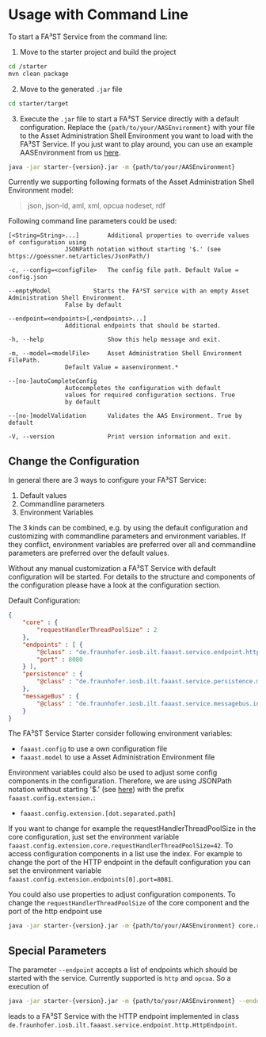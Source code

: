 # Usage with Command Line

To start a FA³ST Service from the command line:

1.  Move to the starter project and build the project

```sh
cd /starter
mvn clean package
```
2.  Move to the generated `.jar` file

```sh
cd starter/target
```
3.  Execute the `.jar` file to start a FA³ST Service directly with a default configuration. Replace the `{path/to/your/AASEnvironment}` with your file to the Asset Administration Shell Environment you want to load with the FA³ST Service. If you just want to play around, you can use an example AASEnvironment from us [here](https://github.com/FraunhoferIOSB/FAAAST-Service/blob/main/misc/examples/demoAAS.json).

```sh
java -jar starter-{version}.jar -m {path/to/your/AASEnvironment}
```

Currently we supporting following formats of the Asset Administration Shell Environment model:
>json, json-ld, aml, xml, opcua nodeset, rdf


Following command line parameters could be used:

```text
[<String=String>...]   		Additional properties to override values of configuration using
				JSONPath notation without starting '$.' (see https://goessner.net/articles/JsonPath/)

-c, --config=<configFile>  	The config file path. Default Value = config.json

--emptyModel 			Starts the FA³ST service with an empty Asset Administration Shell Environment.
				False by default

--endpoint=<endpoints>[,<endpoints>...]
				Additional endpoints that should be started.

-h, --help                 	Show this help message and exit.

-m, --model=<modelFile>    	Asset Administration Shell Environment FilePath.
				Default Value = aasenvironment.*

--[no-]autoCompleteConfig
				Autocompletes the configuration with default
				values for required configuration sections. True
				by default

--[no-]modelValidation 		Validates the AAS Environment. True by default

-V, --version              	Print version information and exit.
```

## Change the Configuration

In general there are 3 ways to configure your FA³ST Service:

1.  Default values
2.  Commandline parameters
3.  Environment Variables

The 3 kinds can be combined, e.g. by using the default configuration and customizing with commandline parameters and environment variables. If they conflict, environment variables are preferred over all and commandline parameters are preferred over the default values.

Without any manual customization a FA³ST Service with default configuration will be started. For details to the structure and components of the configuration please have a look at the configuration section.

Default Configuration:

```json
{
	"core" : {
		"requestHandlerThreadPoolSize" : 2
	},
	"endpoints" : [ {
		"@class" : "de.fraunhofer.iosb.ilt.faaast.service.endpoint.http.HttpEndpoint",
		"port" : 8080
	} ],
	"persistence" : {
		"@class" : "de.fraunhofer.iosb.ilt.faaast.service.persistence.memory.PersistenceInMemory"
	},
	"messageBus" : {
		"@class" : "de.fraunhofer.iosb.ilt.faaast.service.messagebus.internal.MessageBusInternal"
	}
}
```

The FA³ST Service Starter consider following environment variables:
-   `faaast.config` to use a own configuration file
-   `faaast.model` to use a Asset Administration Environment file

Environment variables could also be used to adjust some config components in the configuration. Therefore, we are using JSONPath notation without starting '$.' (see [here](https://goessner.net/articles/JsonPath/)) with the prefix `faaast.config.extension.`:
-   `faaast.config.extension.[dot.separated.path]`

If you want to change for example the requestHandlerThreadPoolSize in the core configuration, just set the environment variable `faaast.config.extension.core.requestHandlerThreadPoolSize=42`. To access configuration components in a list use the index. For example to change the port of the HTTP endpoint in the default configuration you can set the environment variable `faaast.config.extension.endpoints[0].port=8081`.

You could also use properties to adjust configuration components. To change the `requestHandlerThreadPoolSize` of the core component and the port of the http endpoint use

```sh
java -jar starter-{version}.jar -m {path/to/your/AASEnvironment} core.requestHandlerThreadPoolSize=42 endpoints[0].port=8081
```

## Special Parameters

The parameter `--endpoint` accepts a list of endpoints which should be started with the service. Currently supported is `http` and `opcua`. So a execution of

```sh
java -jar starter-{version}.jar -m {path/to/your/AASEnvironment} --endoint http
```

leads to a FA³ST Service with the HTTP endpoint implemented in class `de.fraunhofer.iosb.ilt.faaast.service.endpoint.http.HttpEndpoint`.
